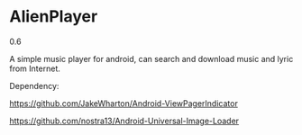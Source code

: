 AlienPlayer
===========
0.6

A simple music player for android, can search and download music and lyric from Internet.


Dependency:

https://github.com/JakeWharton/Android-ViewPagerIndicator

https://github.com/nostra13/Android-Universal-Image-Loader